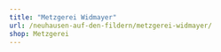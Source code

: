 ```yaml
---
title: "Metzgerei Widmayer"
url: /neuhausen-auf-den-fildern/metzgerei-widmayer/
shop: Metzgerei
---
```

